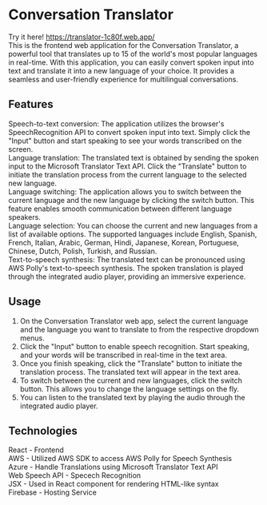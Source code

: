 # Conversation Translator
Try it here! https://translator-1c80f.web.app/
<br />
This is the frontend web application for the Conversation Translator, a powerful tool that translates up to 15 of the world's most popular languages in real-time. With this application, you can easily convert spoken input into text and translate it into a new language of your choice. It provides a seamless and user-friendly experience for multilingual conversations. <br />

## Features
Speech-to-text conversion: The application utilizes the browser's SpeechRecognition API to convert spoken input into text. Simply click the "Input" button and start speaking to see your words transcribed on the screen. <br />
Language translation: The translated text is obtained by sending the spoken input to the Microsoft Translator Text API. Click the "Translate" button to initiate the translation process from the current language to the selected new language. <br />
Language switching: The application allows you to switch between the current language and the new language by clicking the switch button. This feature enables smooth communication between different language speakers. <br />
Language selection: You can choose the current and new languages from a list of available options. The supported languages include English, Spanish, French, Italian, Arabic, German, Hindi, Japanese, Korean, Portuguese, Chinese, Dutch, Polish, Turkish, and Russian. <br />
Text-to-speech synthesis: The translated text can be pronounced using AWS Polly's text-to-speech synthesis. The spoken translation is played through the integrated audio player, providing an immersive experience. <br />

## Usage
1. On the Conversation Translator web app, select the current language and the language you want to translate to from the respective dropdown menus. <br />
2. Click the "Input" button to enable speech recognition. Start speaking, and your words will be transcribed in real-time in the text area. <br >
3. Once you finish speaking, click the "Translate" button to initiate the translation process. The translated text will appear in the text area. <br />
4. To switch between the current and new languages, click the switch button. This allows you to change the language settings on the fly.
5. You can listen to the translated text by playing the audio through the integrated audio player.

## Technologies
React - Frontend <br />
AWS - Utilized AWS SDK to access AWS Polly for Speech Synthesis <br />
Azure - Handle Translations using Microsoft Translator Text API <br />
Web Speech API - Specech Recognition <br />
JSX - Used in React component for rendering HTML-like syntax <br />
Firebase - Hosting Service <br />
